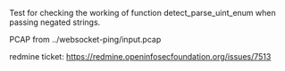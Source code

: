 Test for checking the working of function detect_parse_uint_enum
when passing negated strings.


PCAP from ../websocket-ping/input.pcap

redmine ticket: https://redmine.openinfosecfoundation.org/issues/7513